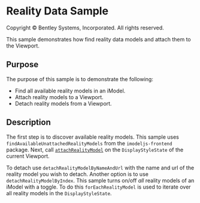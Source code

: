 # Reality Data Sample

Copyright © Bentley Systems, Incorporated. All rights reserved.

This sample demonstrates how find reality data models and attach them to the Viewport.

## Purpose

The purpose of this sample is to demonstrate the following:

* Find all available reality models in an iModel.
* Attach reality models to a Viewport.
* Detach reality models from a Viewport.

## Description

The first step is to discover available reality models.  This sample uses `findAvailableUnattachedRealityModels` from the `imodeljs-frontend` package.  Next, call [`attachRealityModel`](https://www.imodeljs.org/reference/imodeljs-frontend/views/displaystylestate/attachrealitymodel/) on the `DisplayStyleState` of the current Viewport.

To detach use `detachRealityModelByNameAndUrl` with the name and url of the reality model you wish to detach. Another option is to use `detachRealityModelByIndex`. This sample turns on/off *all* reality models of an iModel with a toggle. To do this `forEachRealityModel` is used to iterate over all reality models in the `DisplayStyleState`.
